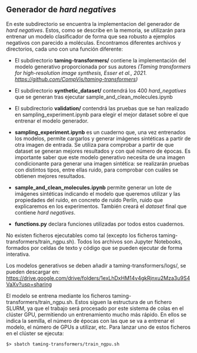 ## Generador de *hard negatives*

En este subdirectorio se encuentra la implementacion del generador de *hard negatives*. Estos, como se describe en la
memoria, se utilizarán para entrenar un modelo clasificador de forma que sea robusto a ejemplos negativos con parecido a
moléculas. Encontramos diferentes archivos y directorios, cada uno con una función diferente:

- El subdirectorio **taming-transformers/** contiene la implementación del modelo generativo proporcionada por sus
  autores
  *(Taming transformers for high-resolution image synthesis, Esser et al., 2021. https://github.com/CompVis/taming-transformers)*

- El subdirectorio **synthetic_dataset/** contendrá los 400 *hard_negatives* que se generan tras ejecutar
  sample_and_clean_molecules.ipynb

- El subdirectorio **validation/** contendrá las pruebas que se han realizado en sampling_experiment.ipynb para elegir
  el mejor dataset sobre el que entrenar el modelo generador.

- **sampling_experiment.ipynb** es un cuaderno que, una vez entrenados los modelos, permite cargarlos y generar imágenes
  sintéticas a partir de otra imagen de entrada. Se utiliza para comprobar a partir de que dataset se generan mejores
  resultados y con qué número de épocas. Es importante saber que este modelo generativo necesita de una imagen
  condicionante para generar una imagen sintética: se realizarán pruebas con distintos tipos, entre ellas ruido, para
  comprobar con cuáles se obtienen mejores resultados.

- **sample_and_clean_molecules.ipynb**  permite generar un lote de imágenes sintéticas indicando el modelo que queremos
  utilizar y las propiedades del ruido, en concreto de ruido Perlín, ruido que explicaremos en los experimentos. También
  creará el *dataset* final que contiene *hard negatives*.

- **functions.py** declara funciones utilizadas por todos estos cuadernos.

No existen ficheros ejecutables como tal (excepto los ficheros taming-transformers/train_ngpu.sh). Todos los archivos
son Jupyter Notebooks, formados por celdas de texto y código que se pueden ejecutar de forma interativa.

Los modelos generativos se deben añadir a taming-transformers/logs/, se pueden descargar en: https://drive.google.com/drive/folders/1exLhDxHM14v4gkRjnxu2Mza3u9S4VaXv?usp=sharing

El modelo se entrena mediante los ficheros taming-transformers/train_ngpu.sh. Estos siguen la estructura de un fichero
SLURM, ya que el trabajo será procesado por este sistema de colas en el clúster GPU, permitiendo un entrenamiento mucho
más rápido. En ellos se indica la semilla, el número de épocas con las que se va a entrenar el modelo, el
número de GPUs a utilizar, etc. Para lanzar uno de estos ficheros en el clúster se ejecuta:

```
$> sbatch taming-transformers/train_ngpu.sh
```